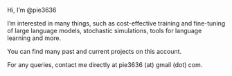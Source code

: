Hi, I’m @pie3636

I’m interested in many things, such as cost-effective training and fine-tuning of large language models, stochastic simulations, tools for language learning and more.

You can find many past and current projects on this account.

For any queries, contact me directly at pie3636 (at) gmail (dot) com.
